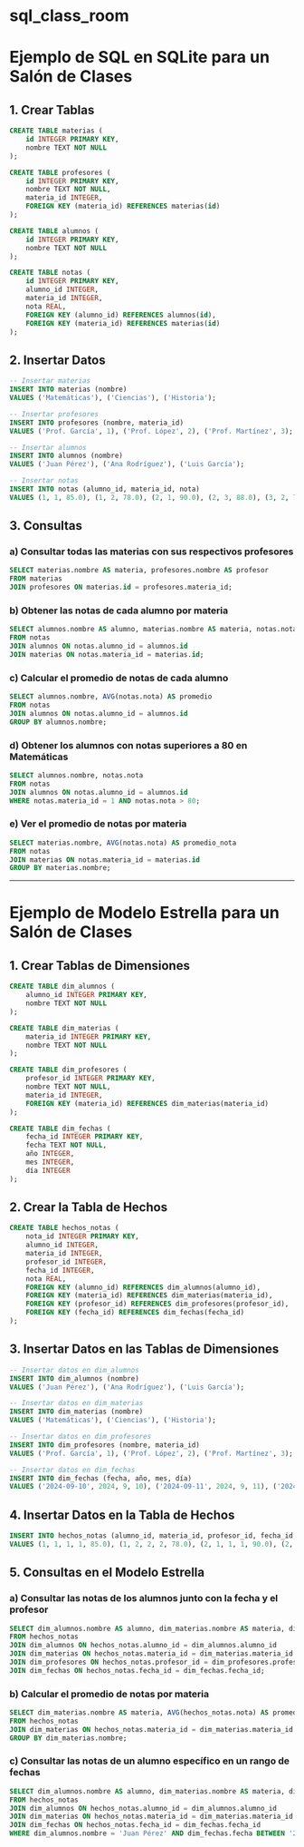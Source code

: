 # sql_class_room
# Ejemplo de SQL en SQLite para un Salón de Clases

## 1. Crear Tablas

```sql
CREATE TABLE materias (
    id INTEGER PRIMARY KEY,
    nombre TEXT NOT NULL
);

CREATE TABLE profesores (
    id INTEGER PRIMARY KEY,
    nombre TEXT NOT NULL,
    materia_id INTEGER,
    FOREIGN KEY (materia_id) REFERENCES materias(id)
);

CREATE TABLE alumnos (
    id INTEGER PRIMARY KEY,
    nombre TEXT NOT NULL
);

CREATE TABLE notas (
    id INTEGER PRIMARY KEY,
    alumno_id INTEGER,
    materia_id INTEGER,
    nota REAL,
    FOREIGN KEY (alumno_id) REFERENCES alumnos(id),
    FOREIGN KEY (materia_id) REFERENCES materias(id)
);
```

## 2. Insertar Datos

```sql
-- Insertar materias
INSERT INTO materias (nombre)
VALUES ('Matemáticas'), ('Ciencias'), ('Historia');

-- Insertar profesores
INSERT INTO profesores (nombre, materia_id)
VALUES ('Prof. García', 1), ('Prof. López', 2), ('Prof. Martínez', 3);

-- Insertar alumnos
INSERT INTO alumnos (nombre)
VALUES ('Juan Pérez'), ('Ana Rodríguez'), ('Luis García');

-- Insertar notas
INSERT INTO notas (alumno_id, materia_id, nota)
VALUES (1, 1, 85.0), (1, 2, 78.0), (2, 1, 90.0), (2, 3, 88.0), (3, 2, 70.0), (3, 3, 82.0);
```

## 3. Consultas

### a) Consultar todas las materias con sus respectivos profesores
```sql
SELECT materias.nombre AS materia, profesores.nombre AS profesor
FROM materias
JOIN profesores ON materias.id = profesores.materia_id;
```

### b) Obtener las notas de cada alumno por materia
```sql
SELECT alumnos.nombre AS alumno, materias.nombre AS materia, notas.nota
FROM notas
JOIN alumnos ON notas.alumno_id = alumnos.id
JOIN materias ON notas.materia_id = materias.id;
```

### c) Calcular el promedio de notas de cada alumno
```sql
SELECT alumnos.nombre, AVG(notas.nota) AS promedio
FROM notas
JOIN alumnos ON notas.alumno_id = alumnos.id
GROUP BY alumnos.nombre;
```

### d) Obtener los alumnos con notas superiores a 80 en Matemáticas
```sql
SELECT alumnos.nombre, notas.nota
FROM notas
JOIN alumnos ON notas.alumno_id = alumnos.id
WHERE notas.materia_id = 1 AND notas.nota > 80;
```

### e) Ver el promedio de notas por materia
```sql
SELECT materias.nombre, AVG(notas.nota) AS promedio_nota
FROM notas
JOIN materias ON notas.materia_id = materias.id
GROUP BY materias.nombre;
```

---

# Ejemplo de Modelo Estrella para un Salón de Clases

## 1. Crear Tablas de Dimensiones

```sql
CREATE TABLE dim_alumnos (
    alumno_id INTEGER PRIMARY KEY,
    nombre TEXT NOT NULL
);

CREATE TABLE dim_materias (
    materia_id INTEGER PRIMARY KEY,
    nombre TEXT NOT NULL
);

CREATE TABLE dim_profesores (
    profesor_id INTEGER PRIMARY KEY,
    nombre TEXT NOT NULL,
    materia_id INTEGER,
    FOREIGN KEY (materia_id) REFERENCES dim_materias(materia_id)
);

CREATE TABLE dim_fechas (
    fecha_id INTEGER PRIMARY KEY,
    fecha TEXT NOT NULL,
    año INTEGER,
    mes INTEGER,
    día INTEGER
);
```

## 2. Crear la Tabla de Hechos

```sql
CREATE TABLE hechos_notas (
    nota_id INTEGER PRIMARY KEY,
    alumno_id INTEGER,
    materia_id INTEGER,
    profesor_id INTEGER,
    fecha_id INTEGER,
    nota REAL,
    FOREIGN KEY (alumno_id) REFERENCES dim_alumnos(alumno_id),
    FOREIGN KEY (materia_id) REFERENCES dim_materias(materia_id),
    FOREIGN KEY (profesor_id) REFERENCES dim_profesores(profesor_id),
    FOREIGN KEY (fecha_id) REFERENCES dim_fechas(fecha_id)
);
```

## 3. Insertar Datos en las Tablas de Dimensiones

```sql
-- Insertar datos en dim_alumnos
INSERT INTO dim_alumnos (nombre)
VALUES ('Juan Pérez'), ('Ana Rodríguez'), ('Luis García');

-- Insertar datos en dim_materias
INSERT INTO dim_materias (nombre)
VALUES ('Matemáticas'), ('Ciencias'), ('Historia');

-- Insertar datos en dim_profesores
INSERT INTO dim_profesores (nombre, materia_id)
VALUES ('Prof. García', 1), ('Prof. López', 2), ('Prof. Martínez', 3);

-- Insertar datos en dim_fechas
INSERT INTO dim_fechas (fecha, año, mes, día)
VALUES ('2024-09-10', 2024, 9, 10), ('2024-09-11', 2024, 9, 11), ('2024-09-12', 2024, 9, 12);
```

## 4. Insertar Datos en la Tabla de Hechos

```sql
INSERT INTO hechos_notas (alumno_id, materia_id, profesor_id, fecha_id, nota)
VALUES (1, 1, 1, 1, 85.0), (1, 2, 2, 2, 78.0), (2, 1, 1, 1, 90.0), (2, 3, 3, 3, 88.0), (3, 2, 2, 2, 70.0), (3, 3, 3, 3, 82.0);
```

## 5. Consultas en el Modelo Estrella

### a) Consultar las notas de los alumnos junto con la fecha y el profesor
```sql
SELECT dim_alumnos.nombre AS alumno, dim_materias.nombre AS materia, dim_profesores.nombre AS profesor, dim_fechas.fecha, hechos_notas.nota
FROM hechos_notas
JOIN dim_alumnos ON hechos_notas.alumno_id = dim_alumnos.alumno_id
JOIN dim_materias ON hechos_notas.materia_id = dim_materias.materia_id
JOIN dim_profesores ON hechos_notas.profesor_id = dim_profesores.profesor_id
JOIN dim_fechas ON hechos_notas.fecha_id = dim_fechas.fecha_id;
```

### b) Calcular el promedio de notas por materia
```sql
SELECT dim_materias.nombre AS materia, AVG(hechos_notas.nota) AS promedio_nota
FROM hechos_notas
JOIN dim_materias ON hechos_notas.materia_id = dim_materias.materia_id
GROUP BY dim_materias.nombre;
```

### c) Consultar las notas de un alumno específico en un rango de fechas
```sql
SELECT dim_alumnos.nombre AS alumno, dim_materias.nombre AS materia, dim_fechas.fecha, hechos_notas.nota
FROM hechos_notas
JOIN dim_alumnos ON hechos_notas.alumno_id = dim_alumnos.alumno_id
JOIN dim_materias ON hechos_notas.materia_id = dim_materias.materia_id
JOIN dim_fechas ON hechos_notas.fecha_id = dim_fechas.fecha_id
WHERE dim_alumnos.nombre = 'Juan Pérez' AND dim_fechas.fecha BETWEEN '2024-09-10' AND '2024-09-12';
```

